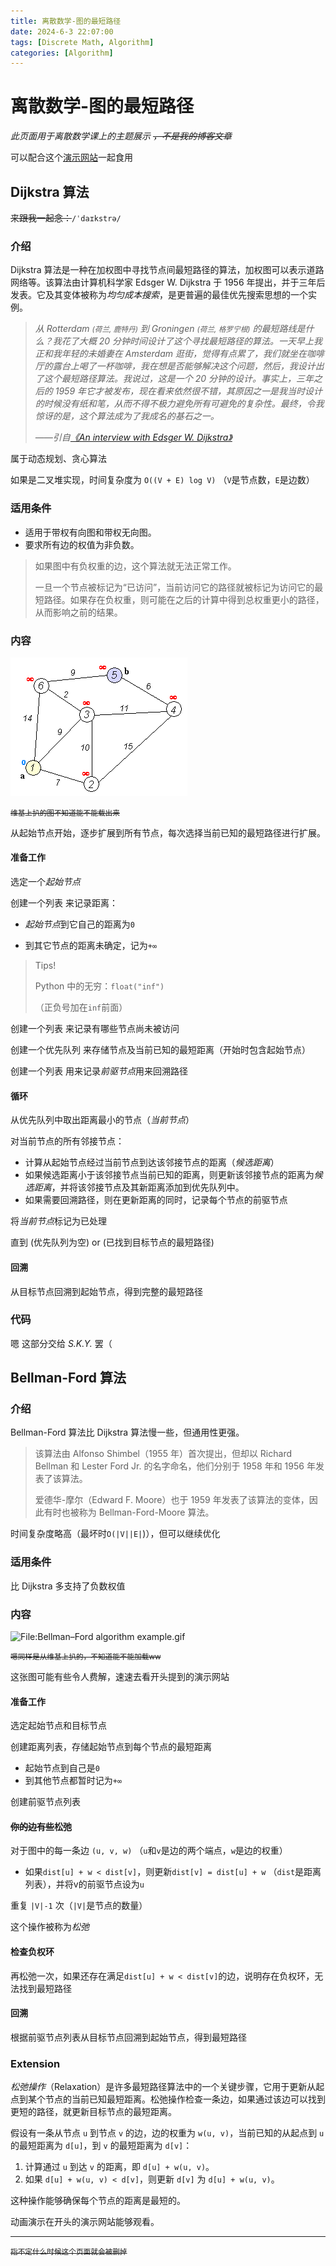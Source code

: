 ```yaml
---
title: 离散数学-图的最短路径
date: 2024-6-3 22:07:00
tags: [Discrete Math, Algorithm]
categories: [Algorithm]
---
```


# 离散数学-图的最短路径

*此页面用于离散数学课上的主题展示 ~~，不是我的博客文章~~*

可以配合这个[演示网站](https://visualgo.net/zh/sssp)一起食用

## Dijkstra 算法

~~来跟我一起念：~~`/ˈdaɪkstrə/`

### 介绍

Dijkstra 算法是一种在加权图中寻找节点间最短路径的算法，加权图可以表示道路网络等。该算法由计算机科学家 Edsger W. Dijkstra 于 1956 年提出，并于三年后发表。它及其变体被称为*均匀成本搜索*，是更普遍的最佳优先搜索思想的一个实例。

>  *从 Rotterdam <small>(荷兰, 鹿特丹)</small> 到 Groningen <small>(荷兰, 格罗宁根)</small> 的最短路线是什么？我花了大概 20 分钟时间设计了这个寻找最短路径的算法。一天早上我正和我年轻的未婚妻在 Amsterdam 逛街，觉得有点累了，我们就坐在咖啡厅的露台上喝了一杯咖啡，我在想是否能够解决这个问题，然后，我设计出了这个最短路径算法。我说过，这是一个 20 分钟的设计。事实上，三年之后的 1959 年它才被发布，现在看来依然很不错，其原因之一是我当时设计的时候没有纸和笔，从而不得不极力避免所有可避免的复杂性。最终，令我惊讶的是，这个算法成为了我成名的基石之一。*
>
>  *——引自[《An interview with Edsger W. Dijkstra》](https://dl.acm.org/doi/pdf/10.1145/1787234.1787249)*

属于动态规划、贪心算法

如果是二叉堆实现，时间复杂度为 `O((V + E) log V)` （`V`是节点数，`E`是边数）

### 适用条件

   - 适用于带权有向图和带权无向图。
   - 要求所有边的权值为非负数。

> 如果图中有负权重的边，这个算法就无法正常工作。
>
> 一旦一个节点被标记为“已访问”，当前访问它的路径就被标记为访问它的最短路径。如果存在负权重，则可能在之后的计算中得到总权重更小的路径，从而影响之前的结果。

### 内容

![File:Dijkstra Animation.gif](/assets/blogs/discrete_math_graphs_algos/Dijkstra_Animation.gif)

<small><del>维基上扒的图不知道能不能载出来</del></small>

从起始节点开始，逐步扩展到所有节点，每次选择当前已知的最短路径进行扩展。

#### 准备工作

选定一个*起始节点*

创建一个列表 来记录距离：

- *起始节点*到它自己的距离为`0`

- 到其它节点的距离未确定，记为`+∞`

> Tips!
>
> Python 中的无穷：`float("inf")`
>
> （正负号加在`inf`前面）

创建一个列表 来记录有哪些节点尚未被访问

创建一个优先队列 来存储节点及当前已知的最短距离（开始时包含起始节点）

创建一个列表 用来记录*前驱节点*用来回溯路径

#### 循环

从优先队列中取出距离最小的节点（*当前节点*）

对当前节点的所有邻接节点：

- 计算从起始节点经过当前节点到达该邻接节点的距离（*候选距离*）
- 如果候选距离小于该邻接节点当前已知的距离，则更新该邻接节点的距离为*候选距离*，并将该邻接节点及其新距离添加到优先队列中。
- 如果需要回溯路径，则在更新距离的同时，记录每个节点的前驱节点

将*当前节点*标记为已处理

直到 (优先队列为空) or (已找到目标节点的最短路径)

#### 回溯

从目标节点回溯到起始节点，得到完整的最短路径

### 代码

嗯 这部分交给 *S.K.Y.* 罢（

## Bellman-Ford 算法

### 介绍

Bellman-Ford 算法比 Dijkstra 算法慢一些，但通用性更强。

> 该算法由 Alfonso Shimbel（1955 年）首次提出，但却以 Richard Bellman 和 Lester Ford Jr. 的名字命名，他们分别于 1958 年和 1956 年发表了该算法。
>
> 爱德华-摩尔（Edward F. Moore）也于 1959 年发表了该算法的变体，因此有时也被称为 Bellman-Ford-Moore 算法。

时间复杂度略高（最坏时`O(|V||E|`)），但可以继续优化

### 适用条件

比 Dijkstra 多支持了负数权值

### 内容

![File:Bellman–Ford algorithm example.gif](/assets/blogs/discrete_math_graphs_algos/Bellman–Ford_algorithm_example.gif)

<small><del>嗯同样是从维基上扒的，不知道能不能加载ww</del></small>

这张图可能有些令人费解，速速去看开头提到的演示网站

#### 准备工作

选定起始节点和目标节点

创建距离列表，存储起始节点到每个节点的最短距离

- 起始节点到自己是`0`
- 到其他节点都暂时记为`+∞`

创建前驱节点列表

#### ~~你的边有些~~松弛

对于图中的每一条边 `(u, v, w)` （`u`和`v`是边的两个端点，`w`是边的权重）

- 如果`dist[u] + w < dist[v]`，则更新`dist[v] = dist[u] + w` （`dist`是距离列表），并将v的前驱节点设为`u`

重复 `|V|-1` 次（`|V|`是节点的数量）

这个操作被称为*松弛*

#### 检查负权环

再松弛一次，如果还存在满足`dist[u] + w < dist[v]`的边，说明存在负权环，无法找到最短路径

#### 回溯

根据前驱节点列表从目标节点回溯到起始节点，得到最短路径

### Extension

*松弛操作*（Relaxation）是许多最短路径算法中的一个关键步骤，它用于更新从起点到某个节点的当前已知最短距离。松弛操作检查一条边，如果通过该边可以找到更短的路径，就更新目标节点的最短距离。

假设有一条从节点 `u` 到节点 `v` 的边，边的权重为 `w(u, v)`，当前已知的从起点到 `u` 的最短距离为 `d[u]`，到 `v` 的最短距离为 `d[v]`：

1. 计算通过 `u` 到达 `v` 的距离，即 `d[u] + w(u, v)`。
2. 如果 `d[u] + w(u, v) < d[v]`，则更新 `d[v]` 为 `d[u] + w(u, v)`。

这种操作能够确保每个节点的距离是最短的。

动画演示在开头的演示网站能够观看。

-----

<del><small>指不定什么时候这个页面就会被删掉</small></del>